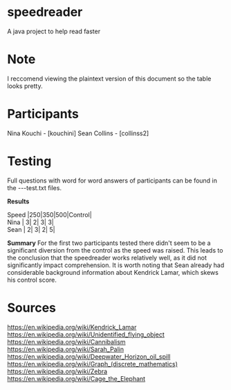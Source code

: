 # speedreader
A java project to help read faster

# Note
I reccomend viewing the plaintext version of this document so the table looks pretty.

# Participants
Nina Kouchi - [kouchini]
Sean Collins - [collinss2]

# Testing
Full questions with word for word answers of participants can be found in the ---test.txt files.


__Results__

Speed   |250|350|500|Control|  
Nina    |  3|  2|  3|      3|  
Sean    |  2|  3|  2|      5|   

__Summary__
For the first two participants tested there didn't seem to be a significant diversion from the control as the speed was raised.
This leads to the conclusion that the speedreader works relatively well, as it did not significantly impact comprehension.
It is worth noting that Sean already had considerable background information about Kendrick Lamar, which skews his control score.

# Sources
https://en.wikipedia.org/wiki/Kendrick_Lamar  
https://en.wikipedia.org/wiki/Unidentified_flying_object  
https://en.wikipedia.org/wiki/Cannibalism  
https://en.wikipedia.org/wiki/Sarah_Palin  
https://en.wikipedia.org/wiki/Deepwater_Horizon_oil_spill  
https://en.wikipedia.org/wiki/Graph_(discrete_mathematics)  
https://en.wikipedia.org/wiki/Zebra  
https://en.wikipedia.org/wiki/Cage_the_Elephant  
